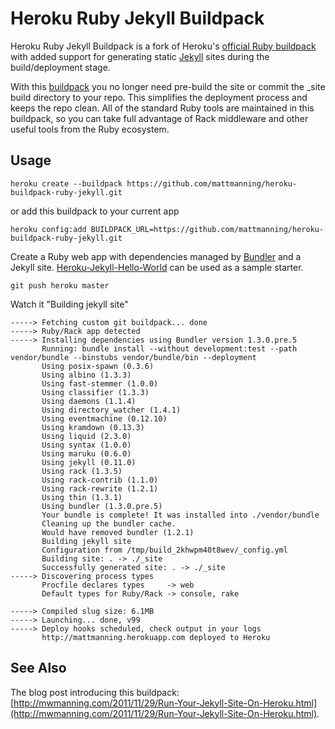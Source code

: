 Heroku Ruby Jekyll Buildpack
============================

Heroku Ruby Jekyll Buildpack is a fork of Heroku's [official Ruby buildpack](https://github.com/heroku/heroku-buildpack-ruby) with added support for generating static [Jekyll](https://github.com/mojombo/jekyll) sites during the build/deployment stage.

With this [buildpack](http://devcenter.heroku.com/articles/buildpacks) you no longer need pre-build the site or commit the _site build directory to your repo. This simplifies the deployment process and keeps the repo clean. All of the standard Ruby tools are maintained in this buildpack, so you can take full advantage of Rack middleware and other useful tools from the Ruby ecosystem.

Usage
-----

    heroku create --buildpack https://github.com/mattmanning/heroku-buildpack-ruby-jekyll.git

or add this buildpack to your current app

    heroku config:add BUILDPACK_URL=https://github.com/mattmanning/heroku-buildpack-ruby-jekyll.git

Create a Ruby web app with dependencies managed by [Bundler](http://gembundler.com/) and a Jekyll site. [Heroku-Jekyll-Hello-World](https://github.com/burkemw3/Heroku-Jekyll-Hello-World) can be used as a sample starter.

    git push heroku master

Watch it "Building jekyll site"

    -----> Fetching custom git buildpack... done
    -----> Ruby/Rack app detected
    -----> Installing dependencies using Bundler version 1.3.0.pre.5
           Running: bundle install --without development:test --path vendor/bundle --binstubs vendor/bundle/bin --deployment
           Using posix-spawn (0.3.6)
           Using albino (1.3.3)
           Using fast-stemmer (1.0.0)
           Using classifier (1.3.3)
           Using daemons (1.1.4)
           Using directory_watcher (1.4.1)
           Using eventmachine (0.12.10)
           Using kramdown (0.13.3)
           Using liquid (2.3.0)
           Using syntax (1.0.0)
           Using maruku (0.6.0)
           Using jekyll (0.11.0)
           Using rack (1.3.5)
           Using rack-contrib (1.1.0)
           Using rack-rewrite (1.2.1)
           Using thin (1.3.1)
           Using bundler (1.3.0.pre.5)
           Your bundle is complete! It was installed into ./vendor/bundle
           Cleaning up the bundler cache.
           Would have removed bundler (1.2.1)
           Building jekyll site
           Configuration from /tmp/build_2khwpm40t8wev/_config.yml
           Building site: . -> ./_site
           Successfully generated site: . -> ./_site
    -----> Discovering process types
           Procfile declares types     -> web
           Default types for Ruby/Rack -> console, rake

    -----> Compiled slug size: 6.1MB
    -----> Launching... done, v99
    -----> Deploy hooks scheduled, check output in your logs
           http://mattmanning.herokuapp.com deployed to Heroku

See Also
--------

The blog post introducing this buildpack: [http://mwmanning.com/2011/11/29/Run-Your-Jekyll-Site-On-Heroku.html](http://mwmanning.com/2011/11/29/Run-Your-Jekyll-Site-On-Heroku.html).
